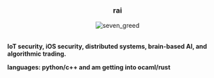 ### <p align="center"> rai </p>


<p align="center">
  <img src="https://user-images.githubusercontent.com/99927879/224480092-5000daf3-b448-465b-8870-9d6a814d388f.jpg" alt="seven_greed">
  
  <br>
  <br>
 
  
</p>

<b>IoT security, iOS security, distributed systems, brain-based AI, and algorithmic trading.</b> <br>

<b>languages: python/c++ and am getting into ocaml/rust </b>
